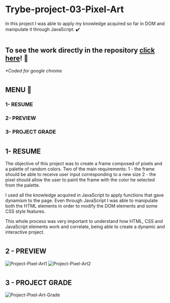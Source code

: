 # Trybe-project-03-Pixel-Art

In this project I was able to apply my knowledge acquired so far in DOM and manipulate it through JavaScript. :heavy_check_mark:
#

## To see the work directly in the repository [click here](https://jonnoliveira.github.io/pixel-art//)! :checkered_flag:
_*Coded for google chrome_
#

## MENU :green_heart:

### 1- RESUME
### 2- PREVIEW
### 3- PROJECT GRADE
#

## 1- RESUME

The objective of this project was to create a frame composed of pixels and a palette of random colors. Two of the main requirements: 
1 - the frame should be able to receive user input corresponding to a new size
2 - the pixel should allow the user to paint the frame with the color he selected from the palette.

I used all the knowledge acquired in JavaScript to apply functions that gave dynamism to the page. Even through JavaScript I was able to manipulate both the HTML elements in order to modify the DOM elements and some CSS style features.

This whole process was very important to understand how HTML, CSS and JavaScript elements work and correlate, being able to create a dynamic and interactive project.
#

## 2 - PREVIEW

![Project-Pixel-Art1](https://github.com/jonnoliveira/Trybe-project-03-pixel-art/blob/main/picture/pa1.png)
![Project-Pixel-Art2](https://github.com/jonnoliveira/Trybe-project-03-pixel-art/blob/main/picture/pa2.png)

#

## 3 - PROJECT GRADE
![Project-Pixel-Art-Grade](https://github.com/jonnoliveira/Trybe-project-03-pixel-art/blob/main/picture/pa-grade.png)



